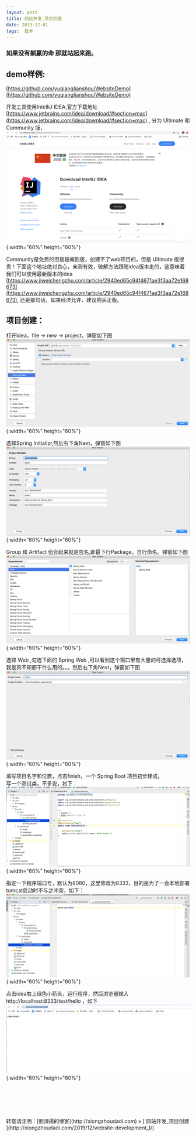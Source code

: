 ```yaml
---
layout: post  
title: 网站开发_项目创建 
date: 2019-12-01  
tags:  技术
---
```

### 如果没有躺赢的命 那就站起来跑。 
## demo样例:  
[https://github.com/yuqianglianshou/WebsiteDemo](https://github.com/yuqianglianshou/WebsiteDemo)  

开发工具使用IntelliJ IDEA,官方下载地址
[https://www.jetbrains.com/idea/download/#section=mac](https://www.jetbrains.com/idea/download/#section=mac) ,
分为 Ultimate 和 Community 版，  
![](/images/posts/websitedev/1.png){:width="60%" height="60%"}    

Community是免费的但是是阉割版，创建不了web项目的，但是 Ultimate 版很贵！下面这个地址绝对良心，亲测有效，破解方法跟随idea版本走的，这意味着我们可以使用最新版本的idea
[https://www.jiweichengzhu.com/article/2940ed65c94f4671ae3f3aa72e168673](https://www.jiweichengzhu.com/article/2940ed65c94f4671ae3f3aa72e168673),
还是那句话，如果经济允许，建议购买正版。

## 项目创建：  
打开Idea，file -> new -> project，弹窗如下图  
![](/images/posts/websitedev/2.png){:width="60%" height="60%"}  

选择Spring Initializr,然后右下角Next，弹窗如下图  
![](/images/posts/websitedev/3.png){:width="60%" height="60%"} 

Group 和 Artifact 组合起来就是包名,即最下行Package，自行命名。弹窗如下图  
![](/images/posts/websitedev/4.png){:width="60%" height="60%"} 

选择 Web ,勾选下面的 Spring Web ,可以看到这个窗口里有大量的可选择选项，我是真不知都干什么用的。。。然后右下角Next，弹窗如下图  
![](/images/posts/websitedev/5.png){:width="60%" height="60%"}  

填写项目名字和位置，点击finish，一个 Spring Boot 项目初步建成。  
写一个测试类，不多说，如下：  
![](/images/posts/websitedev/6.png){:width="60%" height="60%"} 

指定一下程序端口号，默认为8080，这里修改为8333，目的是为了一会本地部署tomcat启动时不与之冲突，如下：  
![](/images/posts/websitedev/7.png){:width="60%" height="60%"} 

点击idea右上绿色小箭头，运行程序，然后浏览器输入 http://localhost:8333/test/hello ，如下   
![](/images/posts/websitedev/8.png){:width="60%" height="60%"} 



<br/> 
<br/> 
<br/> 
<br/> 
<br/> 
转载请注明：[劉清揚的博客](http://xiongzhoudadi.com) » [ 网站开发_项目创建  ](http://xiongzhoudadi.com/2019/12/website-development_1/)  
<br/>